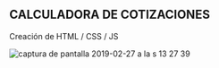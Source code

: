 ## CALCULADORA DE COTIZACIONES

Creación de HTML / CSS / JS

 ![captura de pantalla 2019-02-27 a la s 13 27 39](https://user-images.githubusercontent.com/45156973/53506267-670d3380-3a94-11e9-8ba9-485012f7b38d.png)

